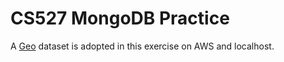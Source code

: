 # CS527 MongoDB Practice
A [Geo](https://drive.google.com/file/d/1-l1460b1hwHVPdj3hPwP_WMnAOxaTDaV/view?usp=sharing) dataset is adopted in this exercise on AWS and localhost.
